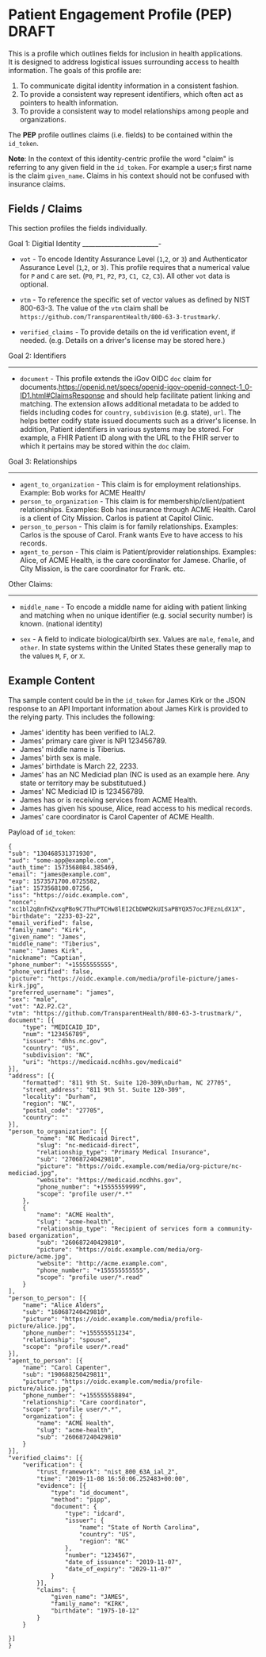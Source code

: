 # Patient Engagement Profile (PEP)  DRAFT

This is a profile which outlines fields for inclusion in health applications.  
It is designed to address logistical issues surrounding access to health information. The goals of this profile are:
   
1. To communicate digital identity information in a consistent fashion.
2. To provide a consistent way represent identifiers, which often act as pointers to health information. 
3. To provide a consistent way to model relationships among people and organizations.

The **PEP** profile outlines claims (i.e. fields) to be contained within the `id_token`.


**Note**: In the context of this identity-centric profile the word "claim" is referring to any given field in the `id_token`. For example a user;s first name is the claim `given_name`. Claims in his context should not be confused with insurance claims.

Fields / Claims
---------------

This section profiles the fields individually.


Goal 1: Digitial Identity
________________________-

* `vot` - To  encode Identity Assurance Level (`1`,`2`, or `3`) and  Authenticator Assurance Level (`1`,`2`, or `3`).  This profile requires that a numerical value for `P` and `C` are set.  (`P0`, `P1`, `P2`, `P3`, `C1`,` C2`, `C3`).  All other `vot` data is optional.

* `vtm` - To reference the  specific set of vector values as defined by NIST 800-63-3.  The value of the `vtm` claim shall be `https://github.com/TransparentHealth/800-63-3-trustmark/`.

* `verified_claims` - To provide details on the id verification event, if needed. (e.g. Details on a driver's license may be stored here.)

Goal 2: Identifiers
___________________


* `document` - This profile extends the iGov OIDC `doc` claim for documents.https://openid.net/specs/openid-igov-openid-connect-1_0-ID1.html#ClaimsResponse and should help facilitate patient linking and matching. The extension allows additional metadata to be added to fields including codes for `country`, `subdivision` (e.g. state), `url`. The helps better codify state issued documents such as a driver's license. In addition, Patient identifiers in various systems may be stored. For example, a FHIR Patient ID along with the URL to the FHIR server to which it pertains may be stored within the `doc` claim.

Goal 3: Relationships
_____________________

* `agent_to_organization` - This claim is for employment relationships. Example: Bob works for ACME Health/
* `person_to_organization` - This claim is for membership/client/patient relationships. Examples: Bob has insurance through ACME Health. Carol is a client of City Mission. Carlos is patient at Capitol Clinic.  
* `person_to_person` - This claim is for family relationships. Examples: Carlos is the spouse of Carol. Frank wants Eve to have access to his records. 
* `agent_to_person` - This claim is Patient/provider relationships. Examples:  Alice, of ACME Health, is the care coordinator for Jamese.  Charlie, of City Mission, is the care coordinator for Frank. etc. 

Other Claims:
____________

* `middle_name` - To encode a middle name for aiding with patient linking and matching when no unique identifier (e.g. social security number) is known. (national identity)

* `sex` - A field to indicate biological/birth sex.  Values are `male`, `female`, and `other`.  In state systems within the United States these generally map to the values `M`, `F`, or `X`.


Example Content
---------------


Tha sample content could be in the `id_token` for James Kirk or the JSON response to an API  Important information about James Kirk is provided to the relying party.  This includes the following:

* James' identity has been verified to IAL2.
* James' primary care giver is NPI 123456789.
* James' middle name is Tiberius. 
* James' birth sex is male. 
* James' birthdate is March 22, 2233.
* James' has an NC Mediciad plan (NC is used as an example here. Any state or territory may be substitutued.)
* James' NC Mediciad ID is 123456789.
* James has or is receiving services from ACME Health.
* James has given his spouse, Alice, read access to his medical records.
* James' care coordinator is Carol Capenter of ACME Health.


Payload of `id_token`:


    {
    "sub": "130468531371930",
 	"aud": "some-app@example.com",
 	"auth_time": 1573568084.385469,
 	"email": "james@example.com",
 	"exp": 1573571700.0725582,
 	"iat": 1573568100.07256,
 	"iss": "https://oidc.example.com",
 	"nonce": "xc1bl2q8nfHZvxqPBo9C7ThuPTCHw8lEI2CbDWM2kUISaPBYQX57ocJFEznLdX1X",
 	"birthdate": "2233-03-22",
 	"email_verified": false,
 	"family_name": "Kirk",
 	"given_name": "James",
 	"middle_name": "Tiberius",
 	"name": "James Kirk",
 	"nickname": "Captian",
 	"phone_number": "+15555555555",
 	"phone_verified": false,
 	"picture": "https://oidc.example.com/media/profile-picture/james-kirk.jpg",
 	"preferred_username": "james",
 	"sex": "male",
 	"vot": "A2.P2.C2",
 	"vtm": "https://github.com/TransparentHealth/800-63-3-trustmark/",
 	document": [{
        "type": "MEDICAID_ID",
        "num": "123456789",
        "issuer": "dhhs.nc.gov",
        "country": "US",
        "subdivision": "NC",
        "uri": "https://medicaid.ncdhhs.gov/medicaid"
    }],
    "address": [{
 		"formatted": "811 9th St. Suite 120-309\nDurham, NC 27705",
 		"street_address": "811 9th St. Suite 120-309",
 		"locality": "Durham",
 		"region": "NC",
 		"postal_code": "27705",
 		"country": ""
 	}],
 	"person_to_organization": [{
 			"name": "NC Medicaid Direct",
 			"slug": "nc-medicaid-direct",
 			"relationship_type": "Primary Medical Insurance",
 			"sub": "270687240429810",
 			"picture": "https://oidc.example.com/media/org-picture/nc-mediciad.jpg",
 			"website": "https://medicaid.ncdhhs.gov",
 			"phone_number": "+15555559999",
 			"scope": "profile user/*.*"
 		},
 		{
 			"name": "ACME Health",
 			"slug": "acme-health",
 			"relationship_type": "Recipient of services form a community-based organization",
 			"sub": "260687240429810",
 			"picture": "https://oidc.example.com/media/org-picture/acme.jpg",
 			"website": "http://acme.example.com",
 			"phone_number": "+155555555555",
 			"scope": "profile user/*.read"
 		}
 	],
 	"person_to_person": [{
 		"name": "Alice Alders",
 		"sub": "160687240429810",
 		"picture": "https://oidc.example.com/media/profile-picture/alice.jpg",
 		"phone_number": "+155555551234",
 		"relationship": "spouse",
 		"scope": "profile user/*.read"
 	}],
 	"agent_to_person": [{
 		"name": "Carol Capenter",
 		"sub": "190688250429811",
 		"picture": "https://oidc.example.com/media/profile-picture/alice.jpg",
 		"phone_number": "+155555558894",
 		"relationship": "Care coordinator",
 		"scope": "profile user/*.*",
 		"organization": {
 			"name": "ACME Health",
 			"slug": "acme-health",
 			"sub": "260687240429810"
 		}
 	}],
 	"verified_claims": [{
 		"verification": {
 			"trust_framework": "nist_800_63A_ial_2",
 			"time": "2019-11-08 16:50:06.252483+00:00",
 			"evidence": [{
 				"type": "id_document",
 				"method": "pipp",
 				"document": {
 					"type": "idcard",
 					"issuer": {
 						"name": "State of North Carolina",
 						"country": "US",
 						"region": "NC"
 					},
 					"number": "1234567",
 					"date_of_issuance": "2019-11-07",
 					"date_of_expiry": "2029-11-07"
 				}
 			}],
 			"claims": {
 				"given_name": "JAMES",
 				"family_name": "KIRK",
 				"birthdate": "1975-10-12"
 			}
 		}

 	}]
    }

